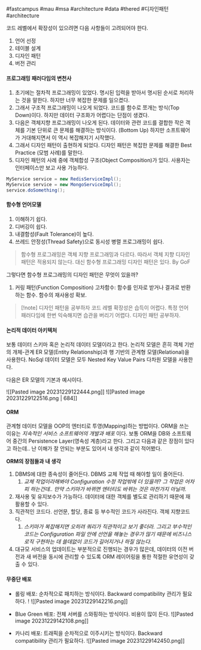 #fastcampus #mau #msa #architecture #data #thered #디자인패턴 #architecture 

코드 레벨에서 확장성이 있으려면 다음 사항들이 고려되어야 한다.
1. 언어 선정
2. 테이블 설계
3. 디자인 패턴
4. 버전 관리

#### 프로그래밍 패러다임의 변천사
1. 초기에는 절차적 프로그래밍이 있었다. 명시된 입력을 받아서 명시된 순서로 처리하는 것을 말한다. 하지만 너무 복잡한 문제를 일으켰다.
2. 그래서 구조적 프로그래밍이 나오게 되었다. 코드를 함수로 쪼개는 방식(Top Down)이다. 하지만 데이터 구조화가 어렵다는 단점이 생겼다.
3. 다음은 객체지향 프로그래밍이 나오게 된다. 데이터와 관련 코드를 결합한 작은 객체를 기본 단위로 큰 문제를 해결하는 방식이다. (Bottom Up) 하지만 소프트웨어가 거대해지면서 이 역시 복잡해지기 시작했다.
4. 그래서 디자인 패턴이 출현하게 되었다. 디자인 패턴은 복잡한 문제를 해결한 Best Practice (모범 사례)를 말한다.
5. 디자인 패턴의 사례 중에 객체합성 구조(Object Composition)가 있다. 사용자는 인터페이스만 보고 사용 가능하다.

```java
MyService service = new RedisServiceImpl();
MyService service = new MongoServiceImpl();
service.doSomething();
```

#### 함수형 언어모델
1. 이해하기 쉽다.
2. 디버깅이 쉽다.
3. 내결함성(Fault Tolerance)이 높다.
4. 쓰레드 안정성(Thread Safety)으로 동시성 병렬 프로그래밍이 쉽다.

> 함수형 프로그래밍은 객체 지향 프로그래밍과 다르다. 따라서 객체 지향 디자인 패턴은 적용되지 않는다. 대신 함수형 프로그래밍 디자인 패턴은 있다.
> By GoF

그렇다면 함수형 프로그래밍의 디자인 패턴은 무엇이 있을까?

1. 커링 패턴(Function Composition)
고차함수: 함수를 인자로 받거나 결과로 반환하는 함수. 함수의 재사용성 확보.

> [!note] 디자인 패턴을 공부하자
> 코드 레벨 확장성은 습득이 어렵다. 특정 언어 패러다임에 한번 익숙해지면 습관을 버리기 어렵다. 디자인 패턴 공부하자.

#### 논리적 데이터 아키텍처

보통 데이터 스키마 혹은 논리적 데이터 모델이라고 한다. 논리적 모델은 흔히 객체 기반의 개체-관계 ER 모델(Entity Relationship)과 행 기반의 관계형 모델(Relational)을 사용한다. NoSql 데이터 모델은 모두 Nested Key Value Pairs 다차원 모델을 사용한다.

다음은 ER 모델의 기본과 예시이다.

![[Pasted image 20231229122444.png]]
![[Pasted image 20231229122516.png | 684]]

#### ORM

관계형 데이터 모델을 OOP의 엔터티로 투영(Mapping)하는 방법이다. ORM을 쓰는 이유는 _지속적인 서비스 소프트웨어의 개발과 배포_ 이다. 보통 ORM을 DB와 소프트웨어 중간의 Persistence Layer(영속성 계층)라고 한다. 그리고 다음과 같은 장점이 있다고 하는데.. 난 이해가 잘 안되는 부분도 있어서 내 생각과 같이 적어봤다.

**ORM의 장점들과 내 생각**
1. DBMS에 대한 종속성이 줄어든다. DBMS 교체 작업 때 해야할 일이 줄어든다.
	1. _교체 작업이라해봐야 Configuration 수정 작업밖에 더 있을까? 그 작업은 어차피 하는건데.. 만약 스키마가 바뀌면 엔터티도 바뀌는 것은 마찬가지 아닐까._
2. 재사용 및 유지보수가 가능하다. 데이터에 대한 객체를 별도로 관리하기 때문에 재활용할 수 있다.
3. 직관적인 코드다. 선언문, 할당, 종료 등 부수적인 코드가 사라진다. 객체 지향코드다.
	1. _스키마가 복잡해지면 오히려 쿼리가 직관적이고 보기 좋더라. 그리고 부수적인 코드는 Configuration 파일 안에 선언을 해놓는 경우가 많기 때문에 비즈니스 로직 구현하는 데 쓸데없이 코드가 길어지거나 하질 않는다._
4. 대규모 서비스의 업데이트는 부분적으로 진행되는 경우가 많은데, 데이터의 이전 버전과 새 버전을 동시에 관리할 수 있도록 ORM 레이어링을 통한 적절한 유연성이 갖출 수 있다.

#### 무중단 배포

- 롤링 배포: 순차적으로 패치하는 방식이다. Backward compatibility 관리가 필요하다. ! ![[Pasted image 20231229142216.png]]

- Blue Green 배포: 전체 서버를 스와핑하는 방식이다. 비용이 많이 든다. ![[Pasted image 20231229142108.png]]

- 카나리 배포: 트래픽을 순차적으로 이주시키는 방식이다. Backward compatibility 관리가 필요하다. ![[Pasted image 20231229142450.png]]

